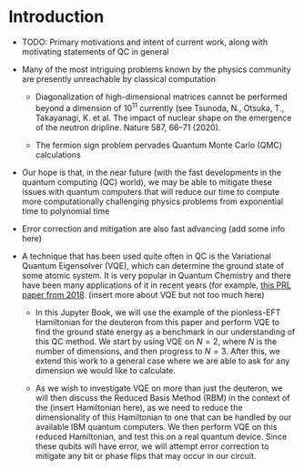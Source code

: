 <!-- #region -->
# Introduction

 - TODO: Primary motivations and intent of current work, along with motivating statements of QC in general
 
 
 - Many of the most intriguing problems known by the physics community are presently unreachable by classical computation 
 
     - Diagonalization of high-dimensional matrices cannot be performed beyond a dimension of $10^{11}$ currently (see Tsunoda, N., Otsuka, T., Takayanagi, K. et al. The impact of nuclear shape on the emergence of the neutron dripline. Nature 587, 66–71 (2020).     
         
     - The fermion sign problem pervades Quantum Monte Carlo (QMC) calculations


 - Our hope is that, in the near future (with the fast developments in the quantum computing (QC) world), we may be able to mitigate these issues with quantum computers that will reduce our time to compute more computationally challenging physics problems from exponential time to polynomial time
 
 - Error correction and mitigation are also fast advancing (add some info here)
  
 - A technique that has been used quite often in QC is the Variational Quantum Eigensolver (VQE), which can determine the ground state of some atomic system. It is very popular in Quantum Chemistry and there have been many applications of it in recent years (for example, [this PRL paper from 2018](https://journals.aps.org/prl/abstract/10.1103/PhysRevLett.120.210501). (insert more about VQE but not too much here)
 
     - In this Jupyter Book, we will use the example of the pionless-EFT Hamiltonian for the deuteron from this paper and perform VQE to find the ground state energy as a benchmark in our understanding of this QC method. We start by using VQE on $N=2$, where $N$ is the number of dimensions, and then progress to $N=3$. After this, we extend this work to a general case where we are able to ask for any dimension we would like to calculate. 
     
     - As we wish to investigate VQE on more than just the deuteron, we will then discuss the Reduced Basis Method (RBM) in the context of the (insert Hamiltonian here), as we need to reduce the dimensionality of this Hamiltonian to one that can be handled by our available IBM quantum computers. We then perform VQE on this reduced Hamiltonian, and test this on a real quantum device. Since these qubits will have error, we will attempt error correction to mitigate any bit or phase flips that may occur in our circuit. 
<!-- #endregion -->

```python

```

